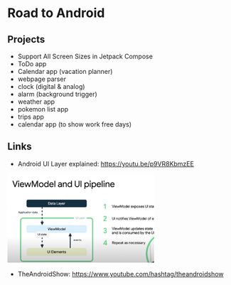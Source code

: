 # Road to Android

## Projects
  
- Support All Screen Sizes in Jetpack Compose
- ToDo app
- Calendar app (vacation planner)
- webpage parser
- clock (digital & analog)
- alarm (background trigger)
- weather app
- pokemon list app
- trips app
- calendar app (to show work free days)
   
## Links
- Android UI Layer explained: https://youtu.be/p9VR8KbmzEE

<img src="vm_as_state_holder.png" height="200px" />

- TheAndroidShow: https://www.youtube.com/hashtag/theandroidshow